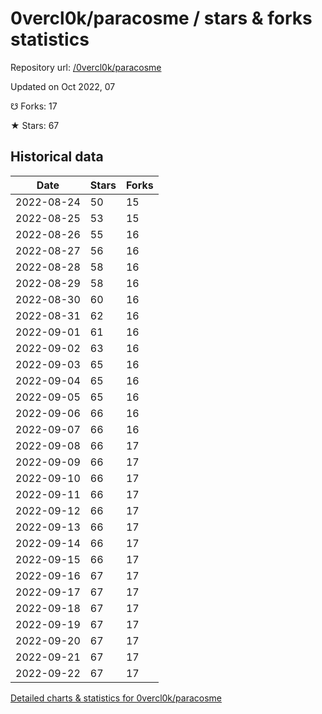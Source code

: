 # 0vercl0k/paracosme / stars & forks statistics

Repository url: [/0vercl0k/paracosme](https://github.com/0vercl0k/paracosme)

Updated on Oct 2022, 07

☋ Forks: 17

★ Stars: 67

## Historical data
| Date | Stars | Forks |
|------|-------|-------|
| 2022-08-24 | 50 | 15 | 
| 2022-08-25 | 53 | 15 | 
| 2022-08-26 | 55 | 16 | 
| 2022-08-27 | 56 | 16 | 
| 2022-08-28 | 58 | 16 | 
| 2022-08-29 | 58 | 16 | 
| 2022-08-30 | 60 | 16 | 
| 2022-08-31 | 62 | 16 | 
| 2022-09-01 | 61 | 16 | 
| 2022-09-02 | 63 | 16 | 
| 2022-09-03 | 65 | 16 | 
| 2022-09-04 | 65 | 16 | 
| 2022-09-05 | 65 | 16 | 
| 2022-09-06 | 66 | 16 | 
| 2022-09-07 | 66 | 16 | 
| 2022-09-08 | 66 | 17 | 
| 2022-09-09 | 66 | 17 | 
| 2022-09-10 | 66 | 17 | 
| 2022-09-11 | 66 | 17 | 
| 2022-09-12 | 66 | 17 | 
| 2022-09-13 | 66 | 17 | 
| 2022-09-14 | 66 | 17 | 
| 2022-09-15 | 66 | 17 | 
| 2022-09-16 | 67 | 17 | 
| 2022-09-17 | 67 | 17 | 
| 2022-09-18 | 67 | 17 | 
| 2022-09-19 | 67 | 17 | 
| 2022-09-20 | 67 | 17 | 
| 2022-09-21 | 67 | 17 | 
| 2022-09-22 | 67 | 17 | 


[Detailed charts & statistics for 0vercl0k/paracosme](https://reviewgithub.com/rep/0vercl0k/paracosme)
